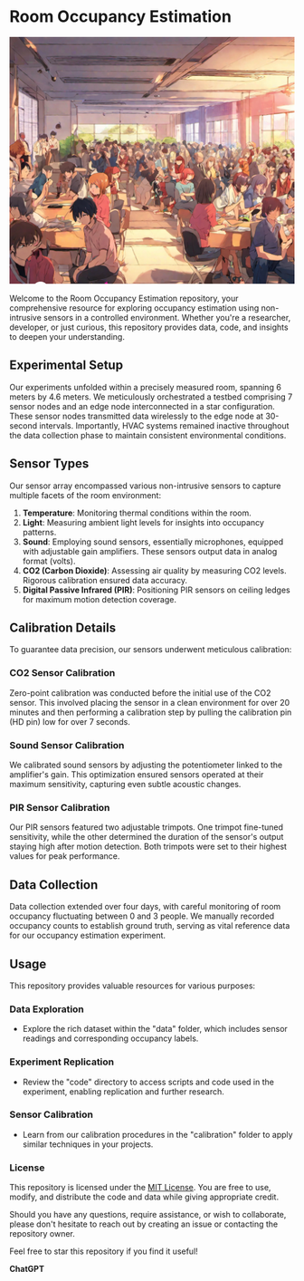 # Room Occupancy Estimation
![Room Occupancy Estimation](/Room%20Occupancy%20Estimation2.png)

Welcome to the Room Occupancy Estimation repository, your comprehensive resource for exploring occupancy estimation using non-intrusive sensors in a controlled environment. Whether you're a researcher, developer, or just curious, this repository provides data, code, and insights to deepen your understanding.

## Experimental Setup

Our experiments unfolded within a precisely measured room, spanning 6 meters by 4.6 meters. We meticulously orchestrated a testbed comprising 7 sensor nodes and an edge node interconnected in a star configuration. These sensor nodes transmitted data wirelessly to the edge node at 30-second intervals. Importantly, HVAC systems remained inactive throughout the data collection phase to maintain consistent environmental conditions.

## Sensor Types

Our sensor array encompassed various non-intrusive sensors to capture multiple facets of the room environment:

1. **Temperature**: Monitoring thermal conditions within the room.
2. **Light**: Measuring ambient light levels for insights into occupancy patterns.
3. **Sound**: Employing sound sensors, essentially microphones, equipped with adjustable gain amplifiers. These sensors output data in analog format (volts).
4. **CO2 (Carbon Dioxide)**: Assessing air quality by measuring CO2 levels. Rigorous calibration ensured data accuracy.
5. **Digital Passive Infrared (PIR)**: Positioning PIR sensors on ceiling ledges for maximum motion detection coverage.

## Calibration Details

To guarantee data precision, our sensors underwent meticulous calibration:

### CO2 Sensor Calibration
Zero-point calibration was conducted before the initial use of the CO2 sensor. This involved placing the sensor in a clean environment for over 20 minutes and then performing a calibration step by pulling the calibration pin (HD pin) low for over 7 seconds.

### Sound Sensor Calibration
We calibrated sound sensors by adjusting the potentiometer linked to the amplifier's gain. This optimization ensured sensors operated at their maximum sensitivity, capturing even subtle acoustic changes.

### PIR Sensor Calibration
Our PIR sensors featured two adjustable trimpots. One trimpot fine-tuned sensitivity, while the other determined the duration of the sensor's output staying high after motion detection. Both trimpots were set to their highest values for peak performance.

## Data Collection

Data collection extended over four days, with careful monitoring of room occupancy fluctuating between 0 and 3 people. We manually recorded occupancy counts to establish ground truth, serving as vital reference data for our occupancy estimation experiment.

## Usage

This repository provides valuable resources for various purposes:

### Data Exploration
- Explore the rich dataset within the "data" folder, which includes sensor readings and corresponding occupancy labels.

### Experiment Replication
- Review the "code" directory to access scripts and code used in the experiment, enabling replication and further research.

### Sensor Calibration
- Learn from our calibration procedures in the "calibration" folder to apply similar techniques in your projects.

### License

This repository is licensed under the [MIT License](LICENSE). You are free to use, modify, and distribute the code and data while giving appropriate credit.

Should you have any questions, require assistance, or wish to collaborate, please don't hesitate to reach out by creating an issue or contacting the repository owner.

Feel free to star this repository if you find it useful!

**ChatGPT**
